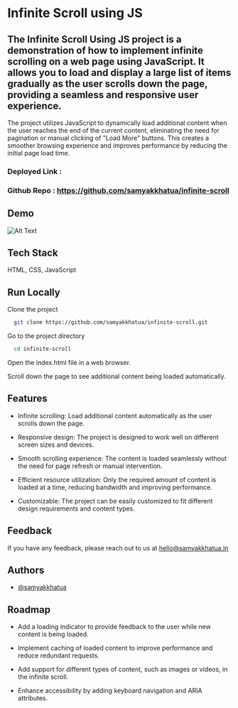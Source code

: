 # Infinite Scroll using JS
## The Infinite Scroll Using JS project is a demonstration of how to implement infinite scrolling on a web page using JavaScript. It allows you to load and display a large list of items gradually as the user scrolls down the page, providing a seamless and responsive user experience.
The project utilizes JavaScript to dynamically load additional content when the user reaches the end of the current content, eliminating the need for pagination or manual clicking of "Load More" buttons. This creates a smoother browsing experience and improves performance by reducing the initial page load time.


### Deployed Link : 
### Github Repo : https://github.com/samyakkhatua/infinite-scroll


## Demo

![Alt Text](https://media.giphy.com/media/AXK99IqSdSbmP4Mn/giphy.gif)


## Tech Stack

HTML, CSS, JavaScript


## Run Locally

Clone the project

```bash
  git clone https://github.com/samyakkhatua/infinite-scroll.git
```

Go to the project directory

```bash
  cd infinite-scroll
```

Open the index.html file in a web browser.

Scroll down the page to see additional content being loaded automatically.


## Features

- Infinite scrolling: Load additional content automatically as the user scrolls down the page.

- Responsive design: The project is designed to work well on different screen sizes and devices.

- Smooth scrolling experience: The content is loaded seamlessly without the need for page refresh or manual intervention.

- Efficient resource utilization: Only the required amount of content is loaded at a time, reducing bandwidth and improving performance.

- Customizable: The project can be easily customized to fit different design requirements and content types.



## Feedback

If you have any feedback, please reach out to us at hello@samyakkhatua.in


## Authors

- [@samyakkhatua](https://www.github.com/samyakkhatua)

## Roadmap

- Add a loading indicator to provide feedback to the user while new content is being loaded.

- Implement caching of loaded content to improve performance and reduce redundant requests.

- Add support for different types of content, such as images or videos, in the infinite scroll.

- Enhance accessibility by adding keyboard navigation and ARIA attributes.


